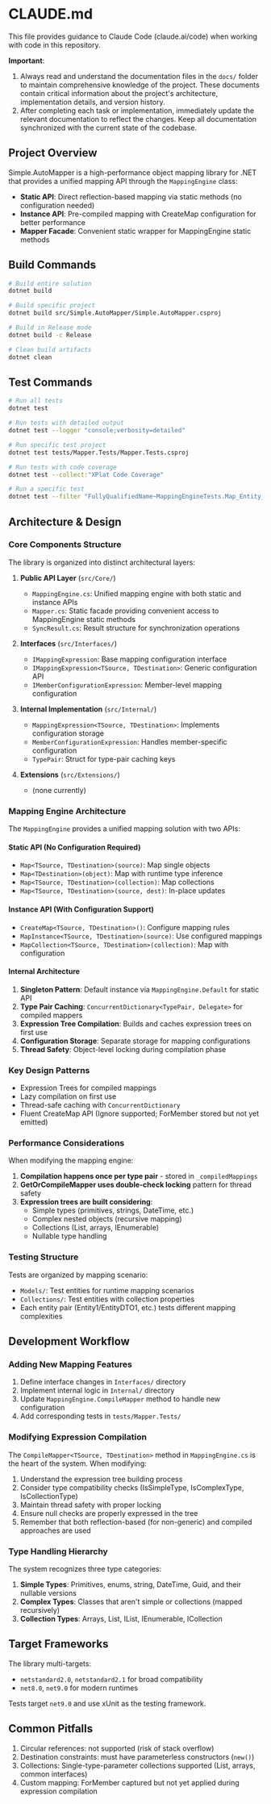# CLAUDE.md

This file provides guidance to Claude Code (claude.ai/code) when working with code in this repository.

**Important**: 
1. Always read and understand the documentation files in the `docs/` folder to maintain comprehensive knowledge of the project. These documents contain critical information about the project's architecture, implementation details, and version history.
2. After completing each task or implementation, immediately update the relevant documentation to reflect the changes. Keep all documentation synchronized with the current state of the codebase.

## Project Overview

Simple.AutoMapper is a high-performance object mapping library for .NET that provides a unified mapping API through the `MappingEngine` class:
- **Static API**: Direct reflection-based mapping via static methods (no configuration needed)
- **Instance API**: Pre-compiled mapping with CreateMap configuration for better performance
- **Mapper Facade**: Convenient static wrapper for MappingEngine static methods

## Build Commands

```bash
# Build entire solution
dotnet build

# Build specific project
dotnet build src/Simple.AutoMapper/Simple.AutoMapper.csproj

# Build in Release mode
dotnet build -c Release

# Clean build artifacts
dotnet clean
```

## Test Commands

```bash
# Run all tests
dotnet test

# Run tests with detailed output
dotnet test --logger "console;verbosity=detailed"

# Run specific test project
dotnet test tests/Mapper.Tests/Mapper.Tests.csproj

# Run tests with code coverage
dotnet test --collect:"XPlat Code Coverage"

# Run a specific test
dotnet test --filter "FullyQualifiedName~MappingEngineTests.Map_Entity_ShouldMapAllProperties"
```

## Architecture & Design

### Core Components Structure

The library is organized into distinct architectural layers:

1. **Public API Layer** (`src/Core/`)
   - `MappingEngine.cs`: Unified mapping engine with both static and instance APIs
   - `Mapper.cs`: Static facade providing convenient access to MappingEngine static methods
   - `SyncResult.cs`: Result structure for synchronization operations

2. **Interfaces** (`src/Interfaces/`)
   - `IMappingExpression`: Base mapping configuration interface
   - `IMappingExpression<TSource, TDestination>`: Generic configuration API
   - `IMemberConfigurationExpression`: Member-level mapping configuration

3. **Internal Implementation** (`src/Internal/`)
   - `MappingExpression<TSource, TDestination>`: Implements configuration storage
   - `MemberConfigurationExpression`: Handles member-specific configuration
   - `TypePair`: Struct for type-pair caching keys

4. **Extensions** (`src/Extensions/`)
   - (none currently)

### Mapping Engine Architecture

The `MappingEngine` provides a unified mapping solution with two APIs:

#### Static API (No Configuration Required)
- `Map<TSource, TDestination>(source)`: Map single objects
- `Map<TDestination>(object)`: Map with runtime type inference
- `Map<TSource, TDestination>(collection)`: Map collections
- `Map<TSource, TDestination>(source, dest)`: In-place updates

#### Instance API (With Configuration Support)
- `CreateMap<TSource, TDestination>()`: Configure mapping rules
- `MapInstance<TSource, TDestination>(source)`: Use configured mappings
- `MapCollection<TSource, TDestination>(collection)`: Map with configuration

#### Internal Architecture
1. **Singleton Pattern**: Default instance via `MappingEngine.Default` for static API
2. **Type Pair Caching**: `ConcurrentDictionary<TypePair, Delegate>` for compiled mappers
3. **Expression Tree Compilation**: Builds and caches expression trees on first use
4. **Configuration Storage**: Separate storage for mapping configurations
5. **Thread Safety**: Object-level locking during compilation phase

### Key Design Patterns

- Expression Trees for compiled mappings
- Lazy compilation on first use
- Thread-safe caching with `ConcurrentDictionary`
- Fluent CreateMap API (Ignore supported; ForMember stored but not yet emitted)

### Performance Considerations

When modifying the mapping engine:
1. **Compilation happens once per type pair** - stored in `_compiledMappings`
2. **GetOrCompileMapper uses double-check locking** pattern for thread safety
3. **Expression trees are built considering**:
   - Simple types (primitives, strings, DateTime, etc.)
   - Complex nested objects (recursive mapping)
   - Collections (List<T>, arrays, IEnumerable<T>)
   - Nullable type handling

### Testing Structure

Tests are organized by mapping scenario:
- `Models/`: Test entities for runtime mapping scenarios
- `Collections/`: Test entities with collection properties
- Each entity pair (Entity1/EntityDTO1, etc.) tests different mapping complexities

## Development Workflow

### Adding New Mapping Features

1. Define interface changes in `Interfaces/` directory
2. Implement internal logic in `Internal/` directory
3. Update `MappingEngine.CompileMapper` method to handle new configuration
4. Add corresponding tests in `tests/Mapper.Tests/`

### Modifying Expression Compilation

The `CompileMapper<TSource, TDestination>` method in `MappingEngine.cs` is the heart of the system. When modifying:
1. Understand the expression tree building process
2. Consider type compatibility checks (IsSimpleType, IsComplexType, IsCollectionType)
3. Maintain thread safety with proper locking
4. Ensure null checks are properly expressed in the tree
5. Remember that both reflection-based (for non-generic) and compiled approaches are used

### Type Handling Hierarchy

The system recognizes three type categories:
1. **Simple Types**: Primitives, enums, string, DateTime, Guid, and their nullable versions
2. **Complex Types**: Classes that aren't simple or collections (mapped recursively)
3. **Collection Types**: Arrays, List<T>, IList<T>, IEnumerable<T>, ICollection<T>

## Target Frameworks

The library multi-targets:
- `netstandard2.0`, `netstandard2.1` for broad compatibility
- `net8.0`, `net9.0` for modern runtimes

Tests target `net9.0` and use xUnit as the testing framework.

## Common Pitfalls

1. Circular references: not supported (risk of stack overflow)
2. Destination constraints: must have parameterless constructors (`new()`)
3. Collections: Single-type-parameter collections supported (List<T>, arrays, common interfaces)
4. Custom mapping: ForMember captured but not yet applied during expression compilation